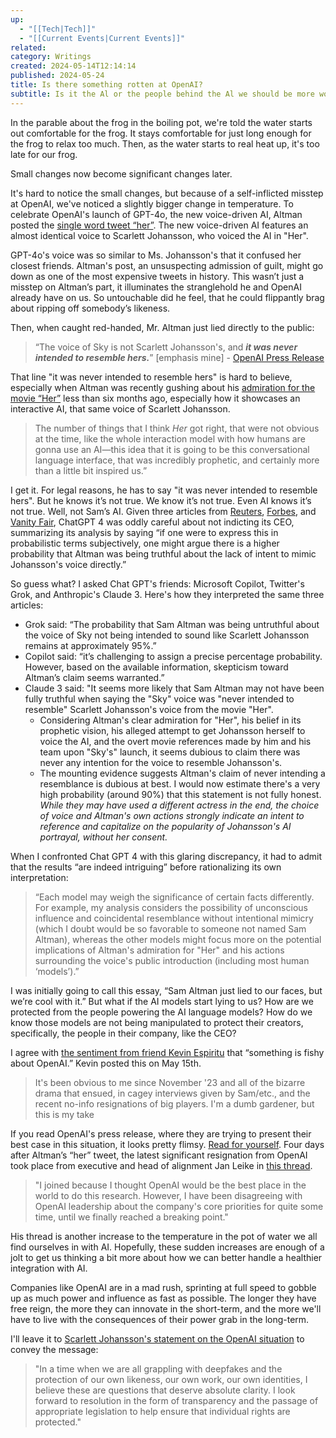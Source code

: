 ```yaml
---
up:
  - "[[Tech|Tech]]"
  - "[[Current Events|Current Events]]"
related: 
category: Writings
created: 2024-05-14T12:14:14
published: 2024-05-24
title: Is there something rotten at OpenAI?
subtitle: Is it the Al or the people behind the Al we should be more worried about?
---
```

In the parable about the frog in the boiling pot, we're told the water starts out comfortable for the frog. It stays comfortable for just long enough for the frog to relax too much. Then, as the water starts to real heat up, it's too late for our frog.

Small changes now become significant changes later. 

It's hard to notice the small changes, but because of a self-inflicted misstep at OpenAI, we've noticed a slightly bigger change in temperature. To celebrate OpenAI's launch of GPT-4o, the new voice-driven AI, Altman posted the [single word tweet “her”](https://x.com/sama/status/1790075827666796666?lang=en). The new voice-driven AI features an almost identical voice to Scarlett Johansson, who voiced the AI in "Her".

GPT-4o's voice was so similar to Ms. Johansson's that it confused her closest friends. Altman's post, an unsuspecting admission of guilt, might go down as one of the most expensive tweets in history. This wasn’t just a misstep on Altman’s part, it illuminates the stranglehold he and OpenAI already have on us. So untouchable did he feel, that he could flippantly brag about ripping off somebody’s likeness. 

Then, when caught red-handed, Mr. Altman just lied directly to the public:

> “The voice of Sky is not Scarlett Johansson's, and ***it was never intended to resemble hers.***” [emphasis mine] - [OpenAI Press Release](https://openai.com/index/how-the-voices-for-chatgpt-were-chosen/) 

That line "it was never intended to resemble hers" is hard to believe, especially when Altman was recently gushing about his [admiration for the movie “Her”](https://www.vanityfair.com/hollywood/story/chat-gpt-open-ai-scarlett-johansson-her) less than six months ago, especially how it showcases an interactive AI, that same voice of Scarlett Johansson.

> The number of things that I think _Her_ got right, that were not obvious at the time, like the whole interaction model with how humans are gonna use an AI—this idea that it is going to be this conversational language interface, that was incredibly prophetic, and certainly more than a little bit inspired us.”

I get it. For legal reasons, he has to say "it was never intended to resemble hers". But he knows it’s not true. We know it’s not true. Even AI knows it’s not true. Well, not Sam’s AI. Given three articles from [Reuters](https://www.reuters.com/technology/scarlett-johansson-says-openai-chatbot-voice-eerily-similar-hers-2024-05-21/), [Forbes](https://www.forbes.com/sites/roberthart/2024/05/20/openai-says-its-pulling-chatgpt-voice-sky-that-sounds-like-scarlett-johansson/?sh=3935720d5725), and [Vanity Fair](https://www.vanityfair.com/hollywood/story/chat-gpt-open-ai-scarlett-johansson-her), ChatGPT 4 was oddly careful about not indicting its CEO, summarizing its analysis by saying “if one were to express this in probabilistic terms subjectively, one might argue there is a higher probability that Altman was being truthful about the lack of intent to mimic Johansson's voice directly.”

So guess what? I asked Chat GPT's friends: Microsoft Copilot, Twitter's Grok, and Anthropic's Claude 3. Here's how they interpreted the same three articles:

- Grok said: “The probability that Sam Altman was being untruthful about the voice of Sky not being intended to sound like Scarlett Johansson remains at approximately 95%.”
- Copilot said: “it’s challenging to assign a precise percentage probability. However, based on the available information, skepticism toward Altman’s claim seems warranted.”
- Claude 3 said: "It seems more likely that Sam Altman may not have been fully truthful when saying the "Sky" voice was "never intended to resemble" Scarlett Johansson's voice from the movie "Her".
	- Considering Altman's clear admiration for "Her", his belief in its prophetic vision, his alleged attempt to get Johansson herself to voice the AI, and the overt movie references made by him and his team upon "Sky's" launch, it seems dubious to claim there was never any intention for the voice to resemble Johansson's.
	- The mounting evidence suggests Altman's claim of never intending a resemblance is dubious at best. I would now estimate there's a very high probability (around 90%) that this statement is not fully honest. *While they may have used a different actress in the end, the choice of voice and Altman's own actions strongly indicate an intent to reference and capitalize on the popularity of Johansson's AI portrayal, without her consent.*

When I confronted Chat GPT 4 with this glaring discrepancy, it had to admit that the results “are indeed intriguing” before rationalizing its own interpretation:

> “Each model may weigh the significance of certain facts differently. For example, my analysis considers the possibility of unconscious influence and coincidental resemblance without intentional mimicry (which I doubt would be so favorable to someone not named Sam Altman), whereas the other models might focus more on the potential implications of Altman's admiration for "Her" and his actions surrounding the voice's public introduction (including most human ‘models’).”

I was initially going to call this essay, “Sam Altman just lied to our faces, but we’re cool with it.” But what if the AI models start lying to us? How are we protected from the people powering the AI language models? How do we know those models are not being manipulated to protect their creators, specifically, the people in their company, like the CEO?

I agree with [the sentiment from friend Kevin Espiritu](https://x.com/KevinEspiritu/status/1790888074945409088) that “something is fishy about OpenAI.” Kevin posted this on May 15th.

> It's been obvious to me since November '23 and all of the bizarre drama that ensued, in cagey interviews given by Sam/etc., and the recent no-info resignations of big players. I'm a dumb gardener, but this is my take

If you read OpenAI's press release, where they are trying to present their best case in this situation, it looks pretty flimsy. [Read for yourself](https://openai.com/index/how-the-voices-for-chatgpt-were-chosen/). Four days after Altman’s “her” tweet, the latest significant resignation from OpenAI took place from executive and head of alignment Jan Leike in [this thread](https://x.com/janleike/status/1791498174659715494). 

> "I joined because I thought OpenAI would be the best place in the world to do this research.
> However, I have been disagreeing with OpenAI leadership about the company's core priorities for quite some time, until we finally reached a breaking point."

His thread is another increase to the temperature in the pot of water we all find ourselves in with AI. Hopefully, these sudden increases are enough of a jolt to get us thinking a bit more about how we can better handle a healthier integration with AI. 

Companies like OpenAI are in a mad rush, sprinting at full speed to gobble up as much power and influence as fast as possible. The longer they have free reign, the more they can innovate in the short-term, and the more we'll have to live with the consequences of their power grab in the long-term. 

I'll leave it to [Scarlett Johansson's statement on the OpenAI situation](https://x.com/BobbyAllyn/status/1792679435701014908) to convey the message:

> "In a time when we are all grappling with deepfakes and the protection of our own likeness, our own work, our own identities, I believe these are questions that deserve absolute clarity. I look forward to resolution in the form of transparency and the passage of appropriate legislation to help ensure that individual rights are protected."
